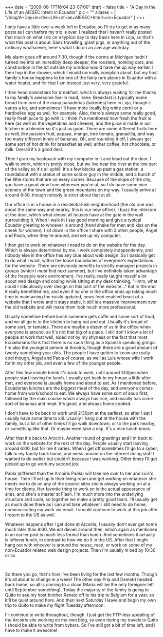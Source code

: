 
+++
date = "2009-08-17T16:04:23-07:00"
draft = false
title = "A Day in the Life of an AIESEC Intern in Ecuador"
pic = ""
aliases = [
  "/blog/A+Day+in+the+Life+of+an+AIESEC+Intern+in+Ecuador"
]
+++

<p>I only have a little over a week left in Ecuador, so I'll try to get in as many posts as I can before my trip is over.  I realized that I haven't really posted that much on what I do on a typical day to day basis here in Loja, so that's what this post is about.  Sans travelling, giant pigs, or anything out of the ordinary  whatsoever, here's what I do on an average workday.</p>
<p>My alarm goes off around 7:30, though if the dorms at Michigan hadn't turned me into an incredibly deep sleeper, the roosters, honking cars, and construction in the lot outside my window would have me up way earlier.  I then hop in the shower, which I would normally complain about, but my host family's house happens to be one of the fairly rare places in Ecuador with a water heater, and for that I am instead just very, very grateful.</p>
<p>I then head downstairs for breakfast, which is always waiting for me thanks to my family's awesome live-in maid, Irene.  Breakfast is typically some bread from one of the many panader&iacute;as (bakeries) here in Loja, though it varies a lot, and sometimes I'll have mote (really big white corn) or a hardboiled egg as well, for example.  Also, there's always some really good, really fresh juice to go with it.  I think I've mentioned how fresh the fruit is here (as well as the vegetables and cheese), and the juice is made in our kitchen in a blender so it's just as good.  There  are some different fruits here as well, like passion fruit, papaya, mango, tree tomato, granadilla, and way too many different kinds of bananas.  Oh, and rounding it off, I always get some sort of hot drink for breakfast as well; either coffee, hot chocolate, or milk.  Overall it's a good deal.</p>
<p>Then I grab my backpack with my computer in it and head out the door.  I walk to work, which is pretty close, but we live near the river at the low part of the valley so it's all uphill.  It's a few blocks up past a gas station, a roundabout with a statue of some soldier guy in the middle, and a bunch of the little stores that are on every corner.  Because of the slope of the city, you have a good view from wherever you're at, so I do have some nice scenery of the town and the green mountains on my way.  I usually arrive at around 8:30, though nobody is strict about that at all.</p>
<p>Our office is in a house in a residential-ish neighborhood (the old one was about the same way and nearby, this is our new office).  I buzz the intercom at the door, which what almost all houses have at the gate in the wall surrounding it.  When I walk in I say good morning and give a typical Ecuador greeting to whoever is around (hand shake for men and kiss on the cheek for women).  I sit down in the office I share with 2 other people, &Aacute;ngel and Paola, when they're around, and set up my computer.</p>
<p>I then get to work on whatever I need to do on the website for the day.  Which is always determined by me.  I work  completely independently, and nobody else in the office has any clue about web design.  So I basically get to do what  I want, within the loose boundaries of everyone's expectations for the website.  There are obviously benefits to  strictly managed projects in groups (which I <i>must</i> find next summer), but I've definitely taken advantage of the freestyle work environment.  I've really, really taught myself a lot about web design and coding while sitting at my desk thinking, &quot;Hmm, what could I ridiculously over design on this part of the website...&quot;  But in the end it really benefitted me, and even if no one in the office ends up taking much time in maintaining the easily updated, news feed enabled beast of a website that I wrote and it stays static, it still is a massive improvement over the  old website and will make them look much more professional.</p>
<p>Usually sometime before lunch someone gets coffe and some sort of food, and we all go in to the kitchen to hang out and eat.  Usually it's bread of some sort, or tamales.  There are maybe a dozen of us in the office when everyone is  around, so it's not that big of a place.  I still don't know a lot of people at work that well, aided not by my  shyness or the fact that most Ecuadorians think that there is no such thing as a Spanish speaking gringo.  I'm also  the youngest person at Arcoiris, though there are a good amount of twenty something year olds.  The people I have  gotten to know are really cool though, &Aacute;ngel and Paola of course, as well as Luis whose wife I work for in my other job, and even a few of the younger people.</p>
<p>After this few minute break it's back to work, until around 1:00pm when people start leaving for lunch.  I usually get back to my house a little after that, and everyone is usually home and about to eat.  As I mentioned before, Ecuadorian lunches are the biggest meal of the day, and everyone comes home from work/school to eat.  We always have some sort of soup first, followed by the main course which always has rice, and usually has some sort of bananas and meat.  It's good, and always home cooked.</p>
<p>I don't have to be back to work until 2:30pm at the earliest, so after I eat I usually have some time to kill.  Usually I hang out at the house with the family, but a lot of other times I'll go walk downtown, or to the park nearby, or something like that.  Or maybe even take a nap.  It's a nice lunch break.</p>
<p>After that it's back to Arcoiris.  Another round of greetings and I'm back to work on the website for the rest of the day.  People usually start leaving around 6:00, but for me it varies.  When I get off sometimes I'll go to a cyber, talk to my family back home, and mess around on the internet doing stuff I wanted to do earlier but couldn't because I was working.  Other times I'll get picked up to go work my second job.</p>
<p>Paola (different than the Arcoiris Paola) will take me over to her and Luis's house.  Then I'll set up in their living room and get working on whatever she needs me to do on any of the several sites she is always working on at a time for clients.  Her favorite thing to work on is the actual appearance of sites, and she's a master at Flash. I'm much more into the underlying structure and code, so together we make a pretty good team.  I'll usually get as much done there as I can and take whatever I still need to do home, communicating my work via email.  I should continue to work at this job after I return to the US as well.</p>
<p>Whatever happens after I get done at Arcoiris, I usually don't ever get home much later than 8:00.  We eat dinner around then, which again as mentioned in an earlier post is much less formal than lunch.  And sometimes it actually is  leftover lunch, in contrast to how we do it in the US.  After that I might hang out with whoever is around the house, read, or work on some of my non-Ecuador related web design projects.  Then I'm usually in bed by 10:30 or so.</p>
<p>&nbsp;</p>
<p>So there you go, that's how I've been living for the last few months.  Though it's all about to change in a week! The other day Pria and Demetri headed back home, so all is coming to a close (Maria will be the only foreigner left until September something).  Today the majority of the family is going to Quito to see my  host brother Renato off to his trip to Belgium for a year, so it'll be quiet around here.  And then next Saturday I leave and begin my own trip to Quito to make my flight Tuesday afternoon.</p>
<p>I'll continue to write throughout, though.  I just got the FTP-less updating of the Arcoiris  site working on my own blog, so even during my travels to Quito I should be able to write from cybers.  So I've still got a bit of time left, and I have to make it awesome!</p>